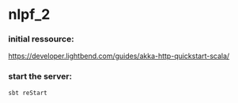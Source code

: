 # nlpf_2

### initial ressource:
https://developer.lightbend.com/guides/akka-http-quickstart-scala/

### start the server:

```
sbt reStart
```